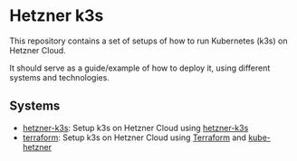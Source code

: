 # Hetzner k3s

This repository contains a set of setups of how to run Kubernetes (k3s) on Hetzner Cloud.

It should serve as a guide/example of how to deploy it, using different systems and technologies.

## Systems

- [hetzner-k3s](./hetzner-k3s): Setup k3s on Hetzner Cloud using [hetzner-k3s](https://github.com/vitobotta/hetzner-k3s)
- [terraform](./terraform): Setup k3s on Hetzner Cloud using [Terraform](https://www.terraform.io/) and [kube-hetzner](https://github.com/kube-hetzner/terraform-hcloud-kube-hetzner)
